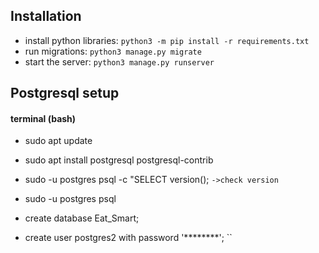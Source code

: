 ## Installation
- install python libraries: `python3 -m pip install -r requirements.txt `
- run migrations: `python3 manage.py migrate`
- start the server: `python3 manage.py runserver`

##  Postgresql setup
#### terminal (bash)

- sudo apt update
- sudo apt install postgresql postgresql-contrib
- sudo -u postgres psql -c "SELECT version();   `->check version`
- sudo -u postgres psql 

- create database Eat_Smart;
- create user postgres2 with password '********'; ``
